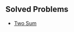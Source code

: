## Solved Problems
- [Two Sum](https://github.com/narayansupriya/PrepCode2025/blob/main/Sorting/TwoSumInASortedArray.java)
